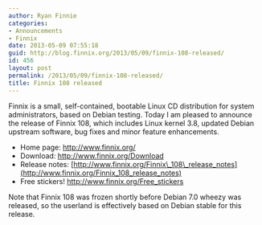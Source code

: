 ```yaml
---
author: Ryan Finnie
categories:
- Announcements
- Finnix
date: 2013-05-09 07:55:18
guid: http://blog.finnix.org/2013/05/09/finnix-108-released/
id: 456
layout: post
permalink: /2013/05/09/finnix-108-released/
title: Finnix 108 released
---
```

Finnix is a small, self-contained, bootable Linux CD distribution for system administrators, based on Debian testing. Today I am pleased to announce the release of Finnix 108, which includes Linux kernel 3.8, updated Debian upstream software, bug fixes and minor feature enhancements.

  * Home page: <http://www.finnix.org/>
  * Download: <http://www.finnix.org/Download>
  * Release notes: [http://www.finnix.org/Finnix\_108\_release_notes](http://www.finnix.org/Finnix_108_release_notes)
  * Free stickers! <http://www.finnix.org/Free_stickers>

Note that Finnix 108 was frozen shortly before Debian 7.0 wheezy was released, so the userland is effectively based on Debian stable for this release.
